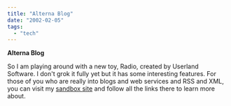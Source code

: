 ```yaml
---
title: "Alterna Blog"
date: "2002-02-05"
tags: 
  - "tech"
---
```


**Alterna Blog**

So I am playing around with a new toy, Radio, created by Userland Software. I don't grok it fully yet but it has some interesting features. For those of you who are really into blogs and web services and RSS and XML, you can visit my [sandbox site](http://radio.weblogs.com/0103191/) and follow all the links there to learn more about.
